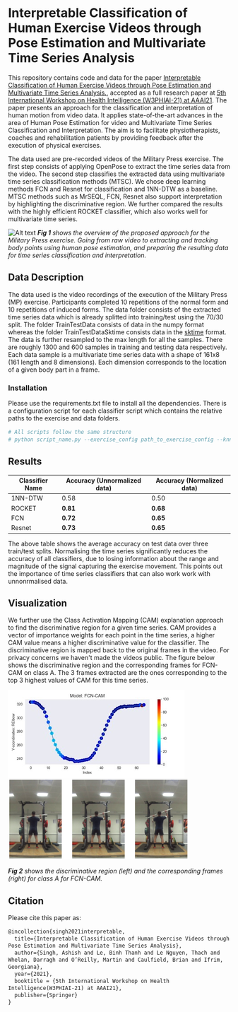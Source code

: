 # Interpretable Classification of Human Exercise Videos through Pose Estimation and Multivariate Time Series Analysis

This repository contains code and data for the paper [Interpretable Classification of Human Exercise Videos through Pose Estimation and Multivariate Time Series Analysis.](https://www.researchgate.net/publication/348436597_Interpretable_Classification_of_Human_Exercise_Videos_through_Pose_Estimation_and_Multivariate_Time_Series_Analysis), accepted as a full research paper at [5th International Workshop on Health Intelligence
(W3PHIAI-21) at AAAI21](http://w3phiai2021.w3phi.com/index.html#).
The paper presents an approach for the classification and interpretation
of human motion from video data. It applies state-of-the-art advances in
the area of Human Pose Estimation for video and Multivariate Time Series Classification
and Interpretation. The aim is to facilitate physiotherapists, coaches and rehabilitation
patients by providing feedback after the execution of physical exercises. 

The data used are pre-recorded videos of the Military Press exercise. The first step consists of applying
OpenPose to extract the time series data from the video. The second step
classifies the extracted data using multivariate time series classification methods (MTSC). 
We chose deep learning methods FCN and Resnet for classification and 1NN-DTW as a baseline. 
MTSC methods such as MrSEQL, FCN, Resnet also support interpretation 
by highlighting the discriminative region. We further compared the results
with the highly efficient ROCKET classifier, which also works well for multivariate time series.

![Alt text](figs/overview.png?raw=true)
<em>**Fig 1** shows the overview of the proposed approach for the Military Press exercise. Going from raw video to
extracting and tracking body points using human pose estimation, and preparing the resulting data for time series 
classification and interpretation.</em>

## Data Description
The data used is the video recordings of the execution of the Military Press (MP) exercise. Participants completed 10 
repetitions of the normal form and 10 repetitions of induced forms. The data folder consists of the extracted time 
series data which is already splitted into training/test using the 70/30 split. The folder TrainTestData consists of 
data in the numpy format whereas the folder TrainTestDataSktime consists data in the [sktime](https://www.sktime.org/en/latest/) format. 
The data is further resampled to the max length for all the samples. There are roughly 1300 and 600 samples in training 
and testing data respectively. Each data sample is a multivariate time series data with a shape of 161x8 (161 length 
and 8 dimensions). Each dimension corresponds to the location of a given body part in a frame. 

### Installation
Please use the requirements.txt file to install all the dependencies. There is a configuration script for each 
classifier script which contains the relative paths to the exercise and data folders.

```python
# All scripts follow the same structure
# python script_name.py --exercise_config path_to_exercise_config --knn_config path_to_knn_config 
```


## Results
Classifier Name | Accuracy (Unnormalized data) | Accuracy (Normalized data)
--------------- | -----------------------------| ---------------
1NN-DTW | 0.58 | 0.50 
ROCKET | **0.81** | **0.68**
FCN | **0.72** | **0.65**
Resnet | **0.73** | **0.65**

The above table shows the average accuracy on test data over three train/test splits. Normalising the time series
significantly reduces the accuracy of all classifiers, due to losing information about the range and magnitude of the 
signal capturing the exercise movement. This points out the importance of time series classifiers that can also work 
work with unnonrmalised data.

## Visualization
We further use the Class Activation Mapping (CAM) explanation approach to find the discriminative region for a given 
time series. CAM provides a vector of importance weights for each point in the time series, a higher CAM value means a 
higher discriminative value for the classifier. The discriminative region is mapped back to the original frames in the 
video. For privacy concerns we haven't made the videos public. The figure below shows the discriminative region and the
corresponding frames for FCN-CAM on class A. The 3 frames extracted are the ones corresponding to the top 3 highest values of CAM for 
this time series.

![Alt](figs/fcn_region2.jpg) ![Alt](figs/fcn_frame.png)

<em>**Fig 2** shows the discriminative region (left) and the corresponding frames (right) 
for class A for FCN-CAM. </em>

## Citation
Please cite this paper as:
```
@incollection{singh2021interpretable,
  title={Interpretable Classification of Human Exercise Videos through Pose Estimation and Multivariate Time Series Analysis},
  author={Singh, Ashish and Le, Binh Thanh and Le Nguyen, Thach and Whelan, Darragh and O’Reilly, Martin and Caulfield, Brian and Ifrim, Georgiana},
  year={2021},
  booktitle = {5th International Workshop on Health Intelligence(W3PHIAI-21) at AAAI21},
  publisher={Springer}
}
```


